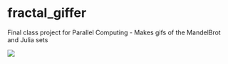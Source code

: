 # fractal_giffer
Final class project for Parallel Computing - Makes gifs of the MandelBrot and Julia sets

![](gifs/fractal5.gif)

